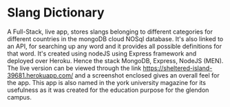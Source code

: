 # Slang Dictionary
 A Full-Stack, live app, stores slangs belonging to different categories for different countries in the mongoDB cloud NOSql database. It's also linked to an API, for searching up any word and it provides all possible definitions for that word. It's created using nodeJS using Express framework and deployed over Heroku. Hence the stack MongoDB, Express, NodeJS (MEN). The live version can be viewed through the link https://sheltered-island-39681.herokuapp.com/ and a screenshot enclosed gives an overall feel for the app. This app is also named in the york university magazine for its usefulness as it was created for the education purpose for the glendon campus.

